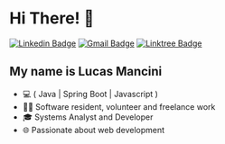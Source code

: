 <h1>Hi There! 👋</h1>

[![Linkedin Badge](https://img.shields.io/badge/-LinkedIn-6633cc?style=flat-square&logo=Linkedin&logoColor=white&labelColor=blue&color=blue&link=https://www.linkedin.com/in/lucasgmancini/)](https://www.linkedin.com/in/lucasgmancini/)
[![Gmail Badge](https://img.shields.io/badge/-mancini.lucasg@gmail.com-6633cc?style=flat-square&logo=Gmail&logoColor=white&labelColor=blue&color=blue&link=mailto:mancini.lucasg@gmail.com)](mailto:mancini.lucasg@gmail.com)
[![Linktree Badge](https://img.shields.io/badge/-linktree-6633cc?style=flat-square&logo=Linktree&logoColor=white&labelColor=blue&color=blue&link=https://linktr.ee/mancinilucas)](https://linktr.ee/mancinilucas)

## My name is Lucas Mancini
- 💻 ( Java | Spring Boot | Javascript ) 
- 👩‍💻 Software resident, volunteer and freelance work
- 🎓 Systems Analyst and Developer 
- 🌐 Passionate about web development
  



